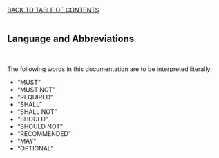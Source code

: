 <a href="/1.3/README.md">BACK TO TABLE OF CONTENTS</a>
<BR>
<BR>

<h2>Language and Abbreviations</h2>
<BR>

<p>

The following words in this documentation are to be interpreted literally:

<ul>

<li>&#8220;MUST&#8221;</li>
<li>&#8220;MUST NOT&#8221;</li>
<li>&#8220;REQUIRED&#8221;</li>
<li>&#8220;SHALL&#8221;</li>
<li>&#8220;SHALL NOT&#8221;</li>
<li>&#8220;SHOULD&#8221;</li>
<li>&#8220;SHOULD NOT&#8221;</li>
<li>&#8220;RECOMMENDED&#8221;</li>
<li>&#8220;MAY&#8221;</li> 
<li>&#8220;OPTIONAL&#8221;</li>

</ul>

</p>
